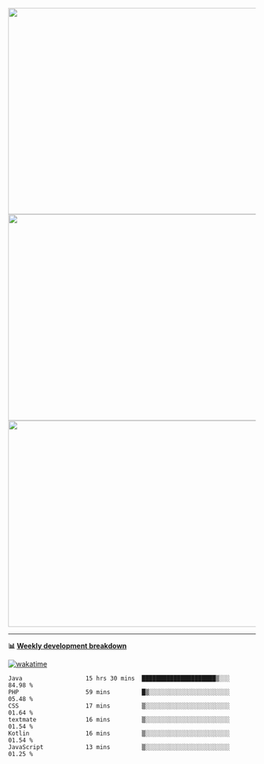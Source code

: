 <p float="left" align="middle"><img src="https://user-images.githubusercontent.com/56089155/195064669-12bd89bb-53c9-44b1-9fd8-993f93f585e1.png" width="600px" height="420px">
<img src="https://user-images.githubusercontent.com/56089155/195064706-c37aa3c8-f669-46c9-abba-1eadcbb910c5.png" width="600px" height="420px">
<img src="https://user-images.githubusercontent.com/56089155/195064753-0de674c7-4fc7-4831-a8a5-402e19cc77be.png" width="600px" height="420px"></p>

<hr />

**📊 [Weekly development breakdown](https://wakatime.com/@Ari24)**

[![wakatime](https://wakatime.com/badge/user/ca34c016-707f-4382-84cf-1823913a1423.svg)](https://wakatime.com/@ca34c016-707f-4382-84cf-1823913a1423)

<!--START_SECTION:waka-->

```text
Java                  15 hrs 30 mins  █████████████████████▒░░░   84.98 %
PHP                   59 mins         █▒░░░░░░░░░░░░░░░░░░░░░░░   05.48 %
CSS                   17 mins         ▒░░░░░░░░░░░░░░░░░░░░░░░░   01.64 %
textmate              16 mins         ▒░░░░░░░░░░░░░░░░░░░░░░░░   01.54 %
Kotlin                16 mins         ▒░░░░░░░░░░░░░░░░░░░░░░░░   01.54 %
JavaScript            13 mins         ▒░░░░░░░░░░░░░░░░░░░░░░░░   01.25 %
```

<!--END_SECTION:waka-->

